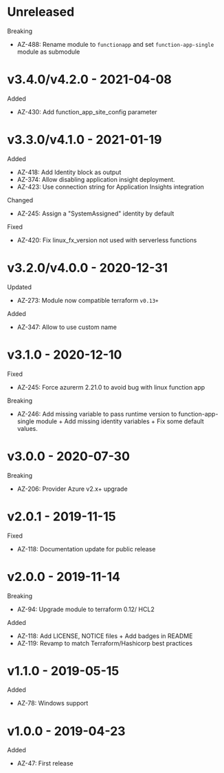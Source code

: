 # Unreleased

Breaking
  * AZ-488: Rename module to `functionapp` and set `function-app-single` module as submodule

# v3.4.0/v4.2.0 - 2021-04-08

Added
  * AZ-430: Add function_app_site_config parameter

# v3.3.0/v4.1.0 - 2021-01-19

Added
  * AZ-418: Add Identity block as output
  * AZ-374: Allow disabling application insight deployment.
  * AZ-423: Use connection string for Application Insights integration

Changed
  * AZ-245: Assign a "SystemAssigned" identity by default

Fixed
  * AZ-420: Fix linux_fx_version not used with serverless functions

# v3.2.0/v4.0.0 - 2020-12-31

Updated
  * AZ-273: Module now compatible terraform `v0.13+`

Added
  * AZ-347: Allow to use custom name

# v3.1.0 - 2020-12-10

Fixed
  * AZ-245: Force azurerm 2.21.0 to avoid bug with linux function app
 
Breaking
  * AZ-246: Add missing variable to pass runtime version to function-app-single module + Add missing identity variables + Fix some default values.
  
# v3.0.0 - 2020-07-30

Breaking
  * AZ-206: Provider Azure v2.x+ upgrade

# v2.0.1 - 2019-11-15

Fixed
  * AZ-118: Documentation update for public release 

# v2.0.0 - 2019-11-14

Breaking
  * AZ-94: Upgrade module to terraform 0.12/ HCL2
  
Added
  * AZ-118: Add LICENSE, NOTICE files + Add badges in README
  * AZ-119: Revamp to match Terraform/Hashicorp best practices
  
# v1.1.0 - 2019-05-15

Added
  * AZ-78: Windows support

# v1.0.0 - 2019-04-23

Added
  * AZ-47: First release
